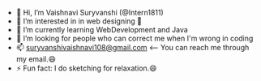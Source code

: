 - 👋 Hi, I’m Vaishnavi Suryvanshi (@Intern1811)
- 👀 I’m interested in in web designing 💞️
- 🌱 I’m currently learning WebDevelopment and Java 
- 💞️ I’m looking for people who can correct me when I'm wrong in coding
- 📫 suryvanshivaishnavi108@gmail.com <-- You can reach me through my email.😄
- ⚡ Fun fact: I do sketching for relaxation.😄
